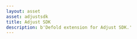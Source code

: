 ```yaml
---
layout: asset
asset: adjustsdk
title: Adjust SDK
description: b'Defold extension for Adjust SDK.'
---
```

